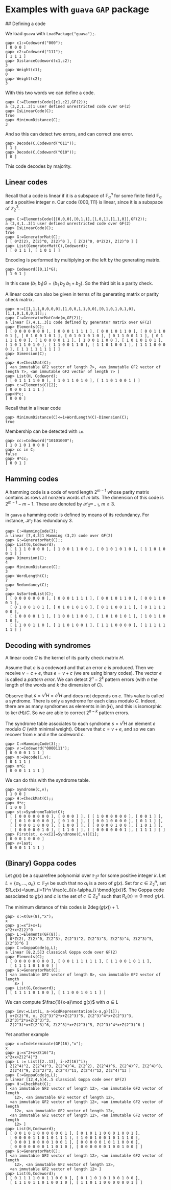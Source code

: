 # Examples with `guava` `GAP` package

## Defining a code

We load `guava` with `LoadPackage("guava");`.

```
gap> c1:=Codeword("000");
[ 0 0 0 ]
gap> c2:=Codeword("111");
[ 1 1 1 ]
gap> DistanceCodeword(c1,c2);
3
gap> Weight(c1);
0
gap> Weight(c2);
3
```
With this two words we can define a code.
```
gap> C:=ElementsCode([c1,c2],GF(2));
a (3,2,1..3)1 user defined unrestricted code over GF(2)
gap> IsLinearCode(C);
true
gap> MinimumDistance(C);
3
```
And so this can detect two errors, and can correct one error.
```
gap> Decode(C,Codeword("011"));
[ 1 ]
gap> Decode(C,Codeword("010"));
[ 0 ]
```
This code decodes by majority.

## Linear codes

Recall that a code is linear if it is a subspace of $\mathbb{F}_q^n$ for some finite field $\mathbb{F}_q$ and a positive integer $n$.
Our code $\{000,111\}$ is linear, since it is a subspace of $\mathbb{Z}_2^3$.

```
gap> C:=ElementsCode([[0,0,0],[0,1,1],[1,0,1],[1,1,0]],GF(2));
a (3,4,1..3)1 user defined unrestricted code over GF(2)
gap> IsLinearCode(C);
true
gap> G:=GeneratorMat(C);
[ [ 0*Z(2), Z(2)^0, Z(2)^0 ], [ Z(2)^0, 0*Z(2), Z(2)^0 ] ]
gap> List(GeneratorMat(C),Codeword);
[ [ 0 1 1 ], [ 1 0 1 ] ]
```
Encoding is performed by multiplying on the left by the generating matrix.
```
gap> Codeword([0,1]*G);
[ 1 0 1 ]
```
In this case $(b_1\ b_1)G=(b_1\ b_2\ b_1+b_2)$. So the third bit is a parity check.

A linear code can also be given in terms of its generating matrix or parity check matrix.
```
gap> m:=[[1,1,1,0,0,0,0],[1,0,0,1,1,0,0],[0,1,0,1,0,1,0],[1,1,0,1,0,0,1]];;
gap> C:=GeneratorMatCode(m,GF(2));
a linear [7,4,1..3]1 code defined by generator matrix over GF(2)
gap> Elements(C);
[ [ 0 0 0 0 0 0 0 ], [ 0 0 0 1 1 1 1 ], [ 0 0 1 0 1 1 0 ], [ 0 0 1 1 0 0 1 ], [ 0 1 0 0 1 0 1 ], [ 0 1 0 1 0 1 0 ], [ 0 1 1 0 0 1 1 ], [ 0 1 1 1 1 0 0 ], [ 1 0 0 0 0 1 1 ], [ 1 0 0 1 1 0 0 ], [ 1 0 1 0 1 0 1 ], [ 1 0 1 1 0 1 0 ], [ 1 1 0 0 1 1 0 ], [ 1 1 0 1 0 0 1 ], [ 1 1 1 0 0 0 0 ], [ 1 1 1 1 1 1 1 ] ]
gap> Dimension(C);
4
gap> H:=CheckMat(C);
[ <an immutable GF2 vector of length 7>, <an immutable GF2 vector of length 7>, <an immutable GF2 vector of length 7> ]
gap> List(H, Codeword);
[ [ 0 1 1 1 1 0 0 ], [ 1 0 1 1 0 1 0 ], [ 1 1 0 1 0 0 1 ] ]
gap> c:=Elements(C)[2];
[ 0 0 0 1 1 1 1 ]
gap>H*c;
[ 0 0 0 ]
```
Recall that in a linear code
```
gap> MinimumDistance(C)<=1+WordLength(C)-Dimension(C);
true
```

Membership can be detected with `in`.
```
gap> cc:=Codeword("10101000");
[ 1 0 1 0 1 0 0 0 ]
gap> cc in C;
false
gap> H*cc;
[ 0 0 1 ]
```

## Hamming codes

A hamming code is a code of word length $2^{m-1}$ whose parity matrix contains as rows all nonzero words of $m$ bits. The dimension of this code is $2^{m-1}-m-1$. These are denoted by $\mathcal{H}_{2^m-1}$, $m\ge 3$.

In `guava` a hamming code is defined by means of its redundancy. For instance, $\mathcal{H}_7$ has redundancy $3$.

```
gap> C:=HammingCode(3);
a linear [7,4,3]1 Hamming (3,2) code over GF(2)
gap> G:=GeneratorMat(C);;
gap> List(G,Codeword);
[ [ 1 1 1 0 0 0 0 ], [ 1 0 0 1 1 0 0 ], [ 0 1 0 1 0 1 0 ], [ 1 1 0 1 0 0 1 ] ]
gap> Dimension(C);
4
gap> MinimumDistance(C);
3
gap> WordLength(C);
7
gap> Redundancy(C);
3
gap> AsSortedList(C);
[ [ 0 0 0 0 0 0 0 ], [ 0 0 0 1 1 1 1 ], [ 0 0 1 0 1 1 0 ], [ 0 0 1 1 0 0 1 ],
  [ 0 1 0 0 1 0 1 ], [ 0 1 0 1 0 1 0 ], [ 0 1 1 0 0 1 1 ], [ 0 1 1 1 1 0 0 ],
  [ 1 0 0 0 0 1 1 ], [ 1 0 0 1 1 0 0 ], [ 1 0 1 0 1 0 1 ], [ 1 0 1 1 0 1 0 ],
  [ 1 1 0 0 1 1 0 ], [ 1 1 0 1 0 0 1 ], [ 1 1 1 0 0 0 0 ], [ 1 1 1 1 1 1 1 ] ]
```

## Decoding with syndromes

A linear code $C$ is the kernel of its parity check matrix $H$.

Assume that $c$ is a codeword and that an error $e$ is produced. Then we receive $v=c+e$, thus $e=v+c$ (we are using binary codes). The vector $e$ is called a *pattern error*. We can detect $2^n-2^k$ pattern errors (with $n$ the length of the words and $k$ the dimension of $C$).

Observe that $s=v^t H =e^t H$ and does not depends on $c$. This value is called a syndrome. There is only a syndrome for each class modulo $C$. Indeed, there are as many syndromes as elements in $\operatorname{im}(H)$, and this is isomorphic to $\ker(H)/C$. So we are able to correct $2^{n-k}$ pattern errors.

The syndrome table associates to each syndrome $s=v^tH$ an element $e$ modulo $C$ (with minimal weight). Observe that $c=v+e$, and so we can recover from $v$ and $e$ the codeword $c$.

```
gap> C:=HammingCode(3);;
gap> v:=Codeword("0000111");
[ 0 0 0 0 1 1 1 ]
gap> m:=Decode(C,v);
[ 0 1 1 1 ]
gap> m*G;
[ 0 0 0 1 1 1 1 ]
```
We can do this with the syndrome table.
```
gap> Syndrome(C,v);
[ 1 0 0 ]
gap> H:=CheckMat(C);;
gap> H*c;
[ 1 0 0 ]
gap> st:=SyndromeTable(C);
[ [ [ 0 0 0 0 0 0 0 ], [ 0 0 0 ] ], [ [ 1 0 0 0 0 0 0 ], [ 0 0 1 ] ],
  [ [ 0 1 0 0 0 0 0 ], [ 0 1 0 ] ], [ [ 0 0 1 0 0 0 0 ], [ 0 1 1 ] ],
  [ [ 0 0 0 1 0 0 0 ], [ 1 0 0 ] ], [ [ 0 0 0 0 1 0 0 ], [ 1 0 1 ] ],
  [ [ 0 0 0 0 0 1 0 ], [ 1 1 0 ] ], [ [ 0 0 0 0 0 0 1 ], [ 1 1 1 ] ] ]
gap> First(st, x->x[2]=Syndrome(C,v))[1];
[ 0 0 0 1 0 0 0 ]
gap> v+last;
[ 0 0 0 1 1 1 1 ]
```

## (Binary) Goppa codes
Let $g(x)$ be a squarefree polynomial over $\mathbb{F}_{2^k}$ for some positive integer $k$. Let $L=\{\alpha_1,\ldots,\alpha_n\}\subset \mathbb{F}_{2^k}$ be such that no $\alpha_i$ is a zero of $g(x)$. Set for $c\in \mathbb{Z}_2^n$, set $R_c(x)=\sum_{i=1}^n \frac{c_i}{x-\alpha_i} \bmod{g(x)}$. The Goppa code associated to $g(x)$ and $c$ is the set of $c\in\mathbb{Z}_2^n$ such that $R_c(x)\cong 0 \bmod{g(x)}$.  

The minimum distance of this codes is $2\deg(g(x))+1$.

```
gap> x:=X(GF(8),"x");
x
gap> g:=x^2+x+1;
x^2+x+Z(2)^0
gap> L:=Elements(GF(8));
[ 0*Z(2), Z(2)^0, Z(2^3), Z(2^3)^2, Z(2^3)^3, Z(2^3)^4, Z(2^3)^5, Z(2^3)^6 ]
gap> C:=GoppaCode(g,L);
a linear [8,2,5]3 classical Goppa code over GF(2)
gap> Elements(C);
[ [ 0 0 0 0 0 0 0 0 ], [ 0 0 1 1 1 1 1 1 ], [ 1 1 0 0 1 0 1 1 ],
  [ 1 1 1 1 0 1 0 0 ] ]
gap> G:=GeneratorMat(C);
[ <an immutable GF2 vector of length 8>, <an immutable GF2 vector of length
    8> ]
gap> List(G,Codeword);
[ [ 1 1 1 1 0 1 0 0 ], [ 1 1 0 0 1 0 1 1 ] ]
```
We can compute $\frac{1}{x-a}\mod g(x)$ with $a\in L$
```
gap> inv:=List(L, a->GcdRepresentation(x-a,g)[1]);
[ x+Z(2)^0, x, Z(2^3)^2*x+Z(2^3)^5, Z(2^3)^4*x+Z(2^3)^3, Z(2^3)^2*x+Z(2^3)^3,
  Z(2^3)*x+Z(2^3)^6, Z(2^3)*x+Z(2^3)^5, Z(2^3)^4*x+Z(2^3)^6 ]
```

Yet another example
```
gap> x:=Indeterminate(GF(16),"x");
x
gap> g:=x^2+x+Z(16)^3;      
x^2+x+Z(2^4)^3
gap> L := List([2..13], i->Z(16)^i);
[ Z(2^4)^2, Z(2^4)^3, Z(2^4)^4, Z(2^2), Z(2^4)^6, Z(2^4)^7, Z(2^4)^8,
  Z(2^4)^9, Z(2^2)^2, Z(2^4)^11, Z(2^4)^12, Z(2^4)^13 ]
gap> C:=GoppaCode(g,L);
a linear [12,4,5]4..5 classical Goppa code over GF(2)
gap> H:=CheckMat(C);
[ <an immutable GF2 vector of length 12>, <an immutable GF2 vector of length
    12>, <an immutable GF2 vector of length 12>,
  <an immutable GF2 vector of length 12>, <an immutable GF2 vector of length
    12>, <an immutable GF2 vector of length 12>,
  <an immutable GF2 vector of length 12>, <an immutable GF2 vector of length
    12> ]
gap> List(H,Codeword);
[ [ 0 0 1 0 1 0 0 0 0 0 0 1 ], [ 0 1 0 1 1 0 0 0 1 0 0 1 ],
  [ 0 0 0 0 1 1 0 1 0 1 1 1 ], [ 1 0 0 1 0 0 1 0 1 1 1 0 ],
  [ 0 0 0 1 0 0 0 0 1 0 0 1 ], [ 0 0 0 0 0 1 0 1 1 0 0 0 ],
  [ 0 0 0 0 0 0 0 1 1 0 1 0 ], [ 0 0 0 0 0 0 1 0 0 1 0 0 ] ]
gap> G:=GeneratorMat(C);
[ <an immutable GF2 vector of length 12>, <an immutable GF2 vector of length
    12>, <an immutable GF2 vector of length 12>,
  <an immutable GF2 vector of length 12> ]
gap> List(G,Codeword);
[ [ 0 1 1 1 1 0 0 1 1 0 0 0 ], [ 0 1 1 0 1 0 1 0 0 1 0 0 ],
  [ 1 1 1 0 1 1 0 1 0 0 1 0 ], [ 1 1 0 1 1 0 0 0 0 0 0 1 ] ]
```
